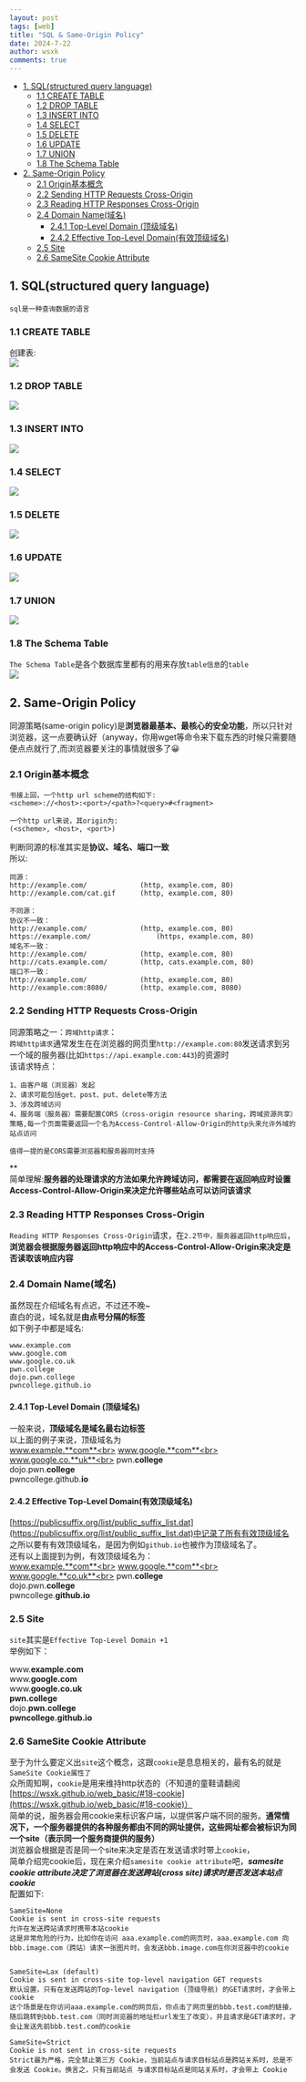 ```yaml
---
layout: post
tags: [web]
title: "SQL & Same-Origin Policy"
date: 2024-7-22
author: wsxk
comments: true
---
```


- [1. SQL(structured query language)](#1-sqlstructured-query-language)
  - [1.1 CREATE TABLE](#11-create-table)
  - [1.2 DROP TABLE](#12-drop-table)
  - [1.3 INSERT INTO](#13-insert-into)
  - [1.4 SELECT](#14-select)
  - [1.5 DELETE](#15-delete)
  - [1.6 UPDATE](#16-update)
  - [1.7 UNION](#17-union)
  - [1.8 The Schema Table](#18-the-schema-table)
- [2. Same-Origin Policy](#2-same-origin-policy)
  - [2.1 Origin基本概念](#21-origin基本概念)
  - [2.2 Sending HTTP Requests Cross-Origin](#22-sending-http-requests-cross-origin)
  - [2.3 Reading HTTP Responses Cross-Origin](#23-reading-http-responses-cross-origin)
  - [2.4 Domain Name(域名)](#24-domain-name域名)
    - [2.4.1 Top-Level Domain (顶级域名)](#241-top-level-domain-顶级域名)
    - [2.4.2 Effective Top-Level Domain(有效顶级域名)](#242-effective-top-level-domain有效顶级域名)
  - [2.5 Site](#25-site)
  - [2.6 SameSite Cookie Attribute](#26-samesite-cookie-attribute)


## 1. SQL(structured query language)<br>
`sql是一种查询数据的语言`<br>
### 1.1 CREATE TABLE<br>
创建表:<br>
![](https://raw.githubusercontent.com/wsxk/wsxk_pictures/main/2024-3-25/20240722191144.png)

### 1.2 DROP TABLE<br>
![](https://raw.githubusercontent.com/wsxk/wsxk_pictures/main/2024-3-25/20240722191551.png)

### 1.3 INSERT INTO<br>
![](https://raw.githubusercontent.com/wsxk/wsxk_pictures/main/2024-3-25/20240722191224.png)

### 1.4 SELECT<br>
![](https://raw.githubusercontent.com/wsxk/wsxk_pictures/main/2024-3-25/20240722191301.png)


### 1.5 DELETE<br>
![](https://raw.githubusercontent.com/wsxk/wsxk_pictures/main/2024-3-25/20240722191359.png)

### 1.6 UPDATE<br>
![](https://raw.githubusercontent.com/wsxk/wsxk_pictures/main/2024-3-25/20240722191429.png)

### 1.7 UNION<br>
![](https://raw.githubusercontent.com/wsxk/wsxk_pictures/main/2024-3-25/20240722191454.png)

### 1.8 The Schema Table<br>
`The Schema Table`是各个数据库里都有的用来存放`table信息`的`table`<br>
![](https://raw.githubusercontent.com/wsxk/wsxk_pictures/main/2024-3-25/20240722191655.png)

## 2. Same-Origin Policy<br>
同源策略(same-origin policy)是**浏览器最基本、最核心的安全功能**，所以只针对浏览器，这一点要确认好（anyway，你用wget等命令来下载东西的时候只需要随便点点就行了,而浏览器要关注的事情就很多了😀<br>
### 2.1 Origin基本概念<br>

```
书接上回，一个http url scheme的结构如下:
<scheme>://<host>:<port>/<path>?<query>#<fragment>

一个http url来说，其origin为:
(<scheme>, <host>, <port>)
```
判断同源的标准其实是**协议、域名、端口一致**<br>
所以:
```
同源：
http://example.com/				(http, example.com, 80)
http://example.com/cat.gif		(http, example.com, 80) 

不同源：
协议不一致：
http://example.com/				(http, example.com, 80)
https://example.com/				(https, example.com, 80)
域名不一致：
http://example.com/				(http, example.com, 80)
http://cats.example.com/		(http, cats.example.com, 80)
端口不一致：
http://example.com/				(http, example.com, 80)
http://example.com:8080/		(http, example.com, 8080)
```

### 2.2 Sending HTTP Requests Cross-Origin<br>
同源策略之一：`跨域http请求`：<br>
`跨域http请求`通常发生在在浏览器的网页里`http://example.com:80`发送请求到另一个域的服务器(比如`https://api.example.com:443`)的资源时<br>
该请求特点：<br>
```
1、由客户端（浏览器）发起
2、请求可能包括get、post、put、delete等方法
3、涉及跨域访问
4、服务端（服务器）需要配置CORS（cross-origin resource sharing，跨域资源共享）策略,每一个页面需要返回一个名为Access-Control-Allow-Origin的http头来允许外域的站点访问

值得一提的是CORS需要浏览器和服务器同时支持
```
**<br>
简单理解:**服务器的处理请求的方法如果允许跨域访问，都需要在返回响应时设置Access-Control-Allow-Origin来决定允许哪些站点可以访问该请求**<br>

### 2.3 Reading HTTP Responses Cross-Origin<br>
`Reading HTTP Responses Cross-Origin`请求，在`2.2节中，服务器返回http响应后`，**浏览器会根据服务器返回http响应中的Access-Control-Allow-Origin来决定是否读取该响应内容**<br>

### 2.4 Domain Name(域名)<br>
虽然现在介绍域名有点迟，不过还不晚~<br>
直白的说，域名就是**由点号分隔的标签**<br>
如下例子中都是域名:<br>
```
www.example.com
www.google.com
www.google.co.uk
pwn.college
dojo.pwn.college
pwncollege.github.io
```

#### 2.4.1 Top-Level Domain (顶级域名)<br>
一般来说，**顶级域名是域名最右边标签**<br>
以上面的例子来说，顶级域名为<br>
www.example.**com**<br>
www.google.**com**<br>
www.google.co.**uk**<br>
pwn.**college**<br>
dojo.pwn.**college**<br>
pwncollege.github.**io**<br>

#### 2.4.2 Effective Top-Level Domain(有效顶级域名)<br>
[https://publicsuffix.org/list/public_suffix_list.dat](https://publicsuffix.org/list/public_suffix_list.dat)中记录了所有有效顶级域名<br>
之所以要有有效顶级域名，是因为例如`github.io`也被作为顶级域名了。<br>
还有以上面提到为例，有效顶级域名为：<br>
www.example.**com**<br>
www.google.**com**<br>
www.google.**co.uk**<br>
pwn.**college**<br>
dojo.pwn.**college**<br>
pwncollege.**github.io**<br>


### 2.5 Site<br>
`site`其实是`Effective Top-Level Domain +1 `<br>
举例如下：<br>

www.**example.com**<br>
www.**google.com**<br>
www.**google.co.uk**<br>
**pwn.college**<br>
dojo.**pwn.college**<br>
**pwncollege.github.io**<br>


### 2.6 SameSite Cookie Attribute<br>
至于为什么要定义出`site`这个概念，这跟`cookie`是息息相关的，最有名的就是`SameSite Cookie属性了`<br>
众所周知啊，`cookie`是用来维持http状态的（不知道的童鞋请翻阅[https://wsxk.github.io/web_basic/#18-cookie](https://wsxk.github.io/web_basic/#18-cookie)）<br>
简单的说，服务器会用cookie来标识客户端，以提供客户端不同的服务。**通常情况下，一个服务器提供的各种服务都由不同的网址提供，这些网址都会被标识为同一个site（表示同一个服务商提供的服务）**<br>
浏览器会根据是否是同一个site来决定是否在发送请求时带上`cookie`，<br>
简单介绍完cookie后，现在来介绍`samesite cookie attribute`吧，***samesite cookie attribute决定了浏览器在发送跨站(cross site)请求时是否发送本站点cookie***<br>
配置如下:<br>
```
SameSite=None
Cookie is sent in cross-site requests
允许在发送跨站请求时携带本站cookie
这是非常危险的行为，比如你在访问 aaa.example.com的网页时，aaa.example.com 向 bbb.image.com（跨站）请求一张图片时，会发送bbb.image.com在你浏览器中的cookie


SameSite=Lax (default)
Cookie is sent in cross-site top-level navigation GET requests
默认设置，只有在发送跨站的Top-level navigation (顶级导航) 的GET请求时，才会带上cookie
这个场景是在你访问aaa.example.com的网页后，你点击了网页里的bbb.test.com的链接，随后跳转到bbb.test.com（同时浏览器的地址栏url发生了改变），并且请求是GET请求时，才会让发送先前bbb.test.com的cookie

SameSite=Strict
Cookie is not sent in cross-site requests
Strict最为严格，完全禁止第三方 Cookie，当前站点与请求目标站点是跨站关系时，总是不会发送 Cookie。换言之，只有当前站点 与请求目标站点是同站关系时，才会带上 Cookie
```
